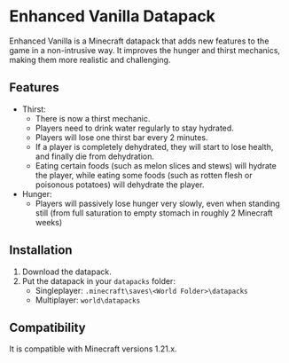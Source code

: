 # Enhanced Vanilla Datapack

Enhanced Vanilla is a Minecraft datapack that adds new features to the game in a non-intrusive way. It improves the hunger and thirst mechanics, making them more realistic and challenging.

## Features
- Thirst:
    - There is now a thirst mechanic.
    - Players need to drink water regularly to stay hydrated.
    - Players will lose one thirst bar every 2 minutes.
    - If a player is completely dehydrated, they will start to lose health, and finally die from dehydration.
    - Eating certain foods (such as melon slices and stews) will hydrate the player, while eating some foods (such as rotten flesh or poisonous potatoes) will dehydrate the player.
- Hunger:
    - Players will passively lose hunger very slowly, even when standing still (from full saturation to empty stomach in roughly 2 Minecraft weeks)

## Installation
1. Download the datapack.
2. Put the datapack in your `datapacks` folder:
    - Singleplayer: `.minecraft\saves\<World Folder>\datapacks`
    - Multiplayer: `world\datapacks`

## Compatibility
It is compatible with Minecraft versions 1.21.x.